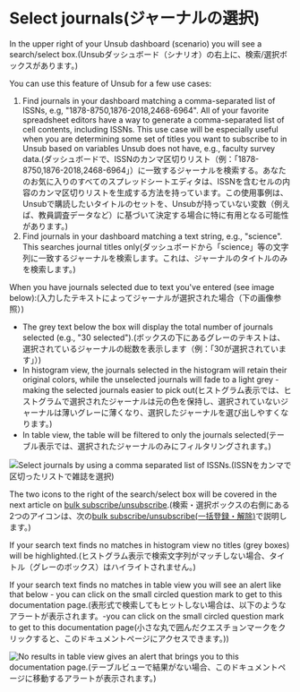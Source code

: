 # Select journals(ジャーナルの選択)

In the upper right of your Unsub dashboard (scenario) you will see a search/select box.(Unsubダッシュボード（シナリオ）の右上に、検索/選択ボックスがあります。)&#x20;



You can use this feature of Unsub for a few use cases:

1. Find journals in your dashboard matching a comma-separated list of ISSNs, e.g, "1878-8750,1876-2018,2468-6964". All of your favorite spreadsheet editors have a way to generate a comma-separated list of cell contents, including ISSNs. This use case will be especially useful when you are determining some set of titles you want to subscribe to in Unsub based on variables Unsub does not have, e.g., faculty survey data.(ダッシュボードで、ISSNのカンマ区切りリスト（例：「1878-8750,1876-2018,2468-6964」）に一致するジャーナルを検索する。あなたのお気に入りのすべてのスプレッドシートエディタは、ISSNを含むセルの内容のカンマ区切りリストを生成する方法を持っています。この使用事例は、Unsubで購読したいタイトルのセットを、Unsubが持っていない変数（例えば、教員調査データなど）に基づいて決定する場合に特に有用となる可能性があります。)&#x20;
2. Find journals in your dashboard matching a text string, e.g., "science". This searches journal titles only(ダッシュボードから「science」等の文字列に一致するジャーナルを検索します。これは、ジャーナルのタイトルのみを検索します。)



When you have journals selected due to text you've entered (see image below):(入力したテキストによってジャーナルが選択された場合（下の画像参照）)&#x20;

* The grey text below the box will display the total number of journals selected (e.g., "30 selected").(ボックスの下にあるグレーのテキストは、選択されているジャーナルの総数を表示します（例：「30が選択されています」）)
* In histogram view, the journals selected in the histogram will retain their original colors, while the unselected journals will fade to a light grey - making the selected journals easier to pick out(ヒストグラム表示では、ヒストグラムで選択されたジャーナルは元の色を保持し、選択されていないジャーナルは薄いグレーに薄くなり、選択したジャーナルを選び出しやすくなります。)
* In table view, the table will be filtered to only the journals selected(テーブル表示では、選択されたジャーナルのみにフィルタリングされます。)

![Select journals by using a comma separated list of ISSNs.(ISSNをカンマで区切ったリストで雑誌を選択)](../.gitbook/assets/search-select-box.png)

The two icons to the right of the search/select box will be covered in the next article on [bulk subscribe/unsubscribe](bulk-subscribe-unsubscribe.md).(検索・選択ボックスの右側にある2つのアイコンは、次の[bulk subscribe/unsubscribe(一括登録・解除)](bulk-subscribe-unsubscribe.md)で説明します。)

If your search text finds no matches in histogram view no titles (grey boxes) will be highlighted.(ヒストグラム表示で検索文字列がマッチしない場合、タイトル（グレーのボックス）はハイライトされません。)

If your search text finds no matches in table view you will see an alert like that below - you can click on the small circled question mark to get to this documentation page.(表形式で検索してもヒットしない場合は、以下のようなアラートが表示されます。-you can click on the small circled question mark to get to this documentation page(小さな丸で囲んだクエスチョンマークをクリックすると、このドキュメントページにアクセスできます。))

![No results in table view gives an alert that brings you to this documentation page.(テーブルビューで結果がない場合、このドキュメントページに移動するアラートが表示されます。)](../.gitbook/assets/select-journals-no-matches-table-view.png)
